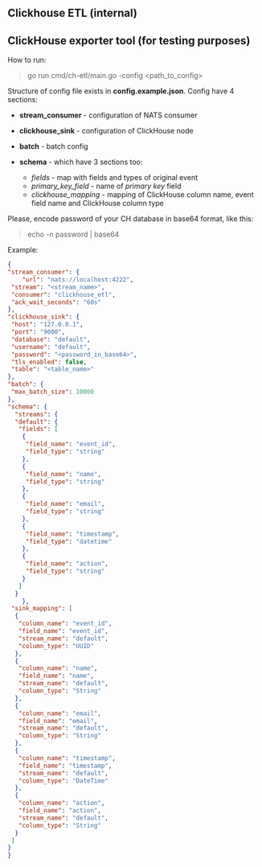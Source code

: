 ## Clickhouse ETL (internal)

## ClickHouse exporter tool (for testing purposes)

How to run:
>go run cmd/ch-etl/main.go -config <path_to_config>

Structure of config file exists in **config.example.json**.
Config have 4 sections:

- **stream_consumer** - configuration of NATS consumer
- **clickhouse_sink** - configuration of ClickHouse node
- **batch** - batch config
- **schema** - which have 3 sections too:

  - *fields* - map with fields and types of original event
  - *primary_key_field* - name of *primary key* field
  - *clickhouse_mapping* - mapping of ClickHouse column name, event field name and ClickHouse column type

Please, encode password of your CH database in base64 format, like this:
> echo -n password | base64

Example:

```JSON
{
"stream_consumer": {
    "url": "nats://localhost:4222",
 "stream": "<stream_name>",
 "consumer": "clickhouse_etl",
 "ack_wait_seconds": "60s"
},
"clickhouse_sink": {
 "host": "127.0.0.1",
 "port": "9000",
 "database": "default",
 "username": "default",
 "password": "<password_in_base64>",
 "tls_enabled": false,
 "table": "<table_name>"
},
"batch": {
 "max_batch_size": 10000
},
"schema": {
  "streams": {
  "default": {
   "fields": [
    {
     "field_name": "event_id",
     "field_type": "string"
    },
    {
     "field_name": "name",
     "field_type": "string"
    },
    {
     "field_name": "email",
     "field_type": "string"
    },
    {
     "field_name": "timestamp",
     "field_type": "datetime"
    },
    {
     "field_name": "action",
     "field_type": "string"
    }
   ]
  }
    },
 "sink_mapping": [
  {
   "column_name": "event_id",
   "field_name": "event_id",
   "stream_name": "default",
   "column_type": "UUID"
  },
  {
   "column_name": "name",
   "field_name": "name",
   "stream_name": "default",
   "column_type": "String"
  },
  {
   "column_name": "email",
   "field_name": "email",
   "stream_name": "default",
   "column_type": "String"
  },
  {
   "column_name": "timestamp",
   "field_name": "timestamp",
   "stream_name": "default",
   "column_type": "DateTime"
  },
  {
   "column_name": "action",
   "field_name": "action",
   "stream_name": "default",
   "column_type": "String"
  }
 ]
}
}
```
